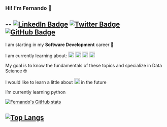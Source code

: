 ### Hi! I'm Fernando 👋
--
[![LinkedIn Badge](https://img.shields.io/badge/LinkedIn-0077B5?style=for-the-badge&logo=linkedin&logoColor=white&link=https://www.linkedin.com/in/ftrasvent/width=14px)](https://www.linkedin.com/in/ftrasvent)
[![Twitter Badge](https://img.shields.io/badge/Twitter-1DA1F2?style=for-the-badge&logo=twitter&logoColor=white&link=https://twitter.com/ftrasvent)](https://twitter.com/ftrasvent)
[![GitHub Badge](https://img.shields.io/badge/GitHub-100000?style=for-the-badge&logo=github&logoColor=white&link=https://github.com/ftrasvent)](https://github.com/ftrasvent)
---

I am starting in my **Software Development** career 🚀

I am currently learning about: 
<img src="https://img.shields.io/badge/Python-14354C?style=for-the-badge&logo=python&logoColor=white" height="18"/>
<img src="https://img.shields.io/badge/JavaScript-F7DF1E?style=for-the-badge&logo=javascript&logoColor=black" height="18"/>
<img src="https://img.shields.io/badge/HTML5-E34F26?style=for-the-badge&logo=html5&logoColor=white" height="18"/>
<img src="https://img.shields.io/badge/CSS3-1572B6?style=for-the-badge&logo=css3&logoColor=white" height="18"/>

My goal is to know the fundamentals of these topics and specialize in Data Science 🤓

I would like to learn a little about <img src="https://img.shields.io/badge/iOS-000000?style=for-the-badge&logo=ios&logoColor=white" height="18"/> in the future

I’m currently learning python  

[![Fernando's GitHub stats](https://github-readme-stats.vercel.app/api?username=ftrasvent&show_icons=true&theme=algolia)](https://github.com/ftrasvent/github-readme-stats)

[![Top Langs](https://github-readme-stats.vercel.app/api/top-langs/?username=ftrasvent&theme=algolia)](https://github.com/ftrasvent/github-readme-stats)
---
<!--
**ftrasvent/ftrasvent** is a ✨ _special_ ✨ repository because its `README.md` (this file) appears on your GitHub profile.

Here are some ideas to get you started:

- 🔭 I’m currently working on ...
- 🌱 I’m currently learning ...
- 👯 I’m looking to collaborate on ...
- 🤔 I’m looking for help with ...
- 💬 Ask me about ...
- 📫 How to reach me: ...
- 😄 Pronouns: ...
- ⚡ Fun fact: ...
-->
